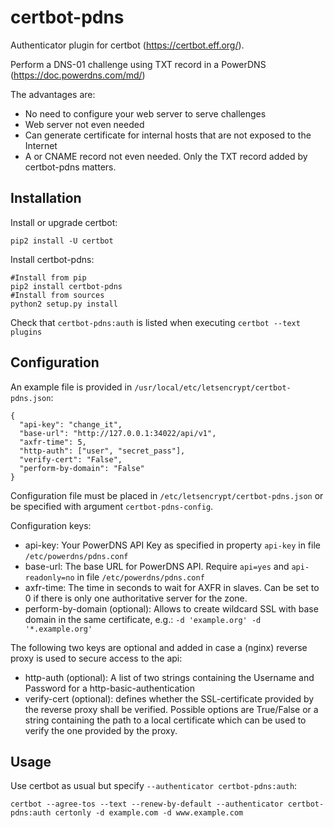 certbot-pdns
============

Authenticator plugin for certbot (https://certbot.eff.org/).

Perform a DNS-01 challenge using TXT record in a PowerDNS (https://doc.powerdns.com/md/)

The advantages are:
 - No need to configure your web server to serve challenges
 - Web server not even needed
 - Can generate certificate for internal hosts that are not exposed to the Internet
 - A or CNAME record not even needed. Only the TXT record added by certbot-pdns matters.

Installation
------------

Install or upgrade certbot:

`pip2 install -U certbot`

Install certbot-pdns:

```
#Install from pip
pip2 install certbot-pdns
#Install from sources
python2 setup.py install
```

Check that `certbot-pdns:auth` is listed when executing `certbot --text plugins`

Configuration
-------------

An example file is provided in `/usr/local/etc/letsencrypt/certbot-pdns.json`:
```
{
  "api-key": "change_it",
  "base-url": "http://127.0.0.1:34022/api/v1",
  "axfr-time": 5,
  "http-auth": ["user", "secret_pass"],
  "verify-cert": "False",
  "perform-by-domain": "False"
}
```

Configuration file must be placed in `/etc/letsencrypt/certbot-pdns.json` or be specified with argument `certbot-pdns-config`.

Configuration keys:

 - api-key: Your PowerDNS API Key as specified in property `api-key` in file `/etc/powerdns/pdns.conf`
 - base-url: The base URL for PowerDNS API. Require `api=yes` and `api-readonly=no` in file `/etc/powerdns/pdns.conf`
 - axfr-time: The time in seconds to wait for AXFR in slaves. Can be set to 0 if there is only one authoritative server for the zone.
 - perform-by-domain (optional): Allows to create wildcard SSL with base domain in the same certificate, e.g.: `-d 'example.org' -d '*.example.org'`

The following two keys are optional and added in case a (nginx) reverse proxy is used to secure access to the api:
 - http-auth (optional): A list of two strings containing the Username and Password for a http-basic-authentication
 - verify-cert (optional): defines whether the SSL-certificate provided by the reverse proxy shall be verified. Possible options are True/False or a string containing the path to a local certificate which can be used to verify the one provided by the proxy.

Usage
-----

Use certbot as usual but specify `--authenticator certbot-pdns:auth`:

`certbot --agree-tos --text --renew-by-default --authenticator certbot-pdns:auth certonly -d example.com -d www.example.com`

